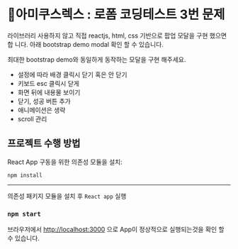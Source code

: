 # 📜아미쿠스렉스 : 로폼 코딩테스트 3번 문제

라이브러리 사용하지 않고 직접 reactjs, html, css 기반으로 팝업 모달을 구현 했으면 합
니다.
아래 bootstrap demo modal 확인 할 수 있습니다.

최대한 bootstrap demo와 동일하게 동작하는 모달을 구현 해주세요.

- 설정에 따라 배경 클릭시 닫기 혹은 안 닫기
- 키보드 esc 클릭시 닫게
- 화면 뒤에 내용물 보이기
- 닫기, 성공 버튼 추가
- 애니메이션은 생략
- scroll 관리

## 프로젝트 수행 방법

React App 구동을 위한 의존성 모듈을 설치:

```shell
npm install
```
---

의존성 패키지 모듈을 설치 후 `React app` 실행
### `npm start`

브라우저에서 [http://localhost:3000](http://localhost:3000) 으로 App이 정상적으로 실행되는것을 확인 할 수 있습니다.
